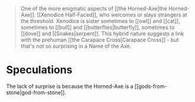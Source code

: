 > One of the more enigmatic aspects of [[the Horned-Axe|the Horned-Axe]]: [[Xenodice Half-Faced]], who welcomes or slays strangers at the threshold. Xenodice is sister sometimes to [[owl]] and [[cat]], sometimes to [[bull]] and [[butterflies|butterfly]], sometimes to [[dove]] and [[Snakes|serpent]]. This hybrid nature suggests a link with the prehuman [[the Carapace Cross|Carapace Cross]] - but that's not so surprising in a Name of the Axe.

# Speculations
The lack of surprise is because the Horned-Axe is a [[gods-from-stone|god-from-stone]].
